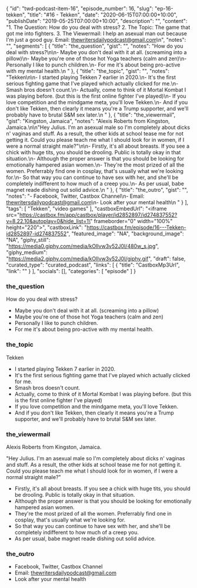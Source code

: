 {
	"id": "twd-podcast-item-16",
	"episode_number": 16,
	"slug": "ep-16-tekken",
	"title": "#16 - Tekken",
	"date": "2020-06-15T07:00:00+10:00",
	"publishDate": "2019-05-25T07:00:00+10:00",
	"description": "",
	"content": "1. The Question: How do you deal with stress? 2. The Topic: The game that got me into fighters. 3. The Viewermail: I help an asexual man out because I'm just a good guy. Email: thewritersdailypodcast@gmail.com\n",
	"notes": "",
	"segments": [
		{
			"title": "the_question",
			"gist": "",
			"notes": "How do you deal with stress?\n\n- Maybe you don't deal with it at all. (screaming into a pillow)\n- Maybe you're one of those hot Yoga teachers (calm and zen)\n- Personally I like to punch children.\n- For me it's about being pro-active with my mental health.\n      "
		},
		{
			"title": "the_topic",
			"gist": "",
			"notes": "Tekken\n\n- I started playing Tekken 7 earlier in 2020.\n- It's the first serious fighting game that I've played which actually clicked for me.\n- Smash bros doesn't count.\n- Actually, come to think of it Mortal Kombat I was playing before. (but this is the first online fighter I've played)\n- If you love competition and the mindgame meta, you'll love Tekken.\n- And if you don't like Tekken, then clearly it means you're a Trump supporter, and we'll probably have to brutal S&M sex later.\n      "
		},
		{
			"title": "the_viewermail",
			"gist": "Kingston, Jamaica",
			"notes": "Alexis Roberts from Kingston, Jamaica.\n\n\"Hey Julius. I'm an asexual male so I'm completely about dicks n' vaginas and stuff. As a result, the other kids at school tease me for not getting it. Could you please teach me what I should look for in women, if I were a normal straight male?\"\n\n- Firstly, it's all about breasts. If you see a chick with huge tits, you should be drooling. Public is totally okay in that situation.\n- Although the proper answer is that you should be looking for emotionally hampered asian women.\n- They're the most prized of all the women. Preferrably find one in cosplay, that's usually what we're looking for.\n- So that way you can continue to have sex with her, and she'll be completely indifferent to how much of a creep you.\n- As per usual, babe magnet reade dishing out solid advice.\n      "
		},
		{
			"title": "the_outro",
			"gist": "",
			"notes": "- Facebook, Twitter, Castbox Channel\n- Email: thewritersdailypodcast@gmail.com\n- Look after your mental health\n      "
		}
	],
	"tags": [
		"Tekken",
		"video games"
	],
	"castboxEmbedUrl": "<iframe src=\"https://castbox.fm/app/castbox/player/id2852897/id274837552?v=8.22.10&autoplay=0&hide_list=1\" frameborder=\"0\" width=\"100%\" height=\"220\"></iframe>",
	"castboxLink": "https://castbox.fm/episode/16---Tekken-id2852897-id274837552",
	"featured_image": "NA",
	"background_image": "NA",
	"giphy_still": "https://media0.giphy.com/media/kOIlvw3v52J0I/480w_s.jpg",
	"giphy_medium": "https://media2.giphy.com/media/kOIlvw3v52J0I/giphy.gif",
	"draft": false,
	"curated_type": "curated_podcast",
	"links": [
		{
			"title": "CastboxMp3Url",
			"link": ""
		}
	],
	"socials": [],
	"categories": [
		"episode"
	]
}

### the_question

How do you deal with stress?

- Maybe you don't deal with it at all. (screaming into a pillow)
- Maybe you're one of those hot Yoga teachers (calm and zen)
- Personally I like to punch children.
- For me it's about being pro-active with my mental health.
      
### the_topic

Tekken

- I started playing Tekken 7 earlier in 2020.
- It's the first serious fighting game that I've played which actually clicked for me.
- Smash bros doesn't count.
- Actually, come to think of it Mortal Kombat I was playing before. (but this is the first online fighter I've played)
- If you love competition and the mindgame meta, you'll love Tekken.
- And if you don't like Tekken, then clearly it means you're a Trump supporter, and we'll probably have to brutal S&M sex later.
      
### the_viewermail

Alexis Roberts from Kingston, Jamaica.

"Hey Julius. I'm an asexual male so I'm completely about dicks n' vaginas and stuff. As a result, the other kids at school tease me for not getting it. Could you please teach me what I should look for in women, if I were a normal straight male?"

- Firstly, it's all about breasts. If you see a chick with huge tits, you should be drooling. Public is totally okay in that situation.
- Although the proper answer is that you should be looking for emotionally hampered asian women.
- They're the most prized of all the women. Preferrably find one in cosplay, that's usually what we're looking for.
- So that way you can continue to have sex with her, and she'll be completely indifferent to how much of a creep you.
- As per usual, babe magnet reade dishing out solid advice.
      
### the_outro

- Facebook, Twitter, Castbox Channel
- Email: thewritersdailypodcast@gmail.com
- Look after your mental health
      
